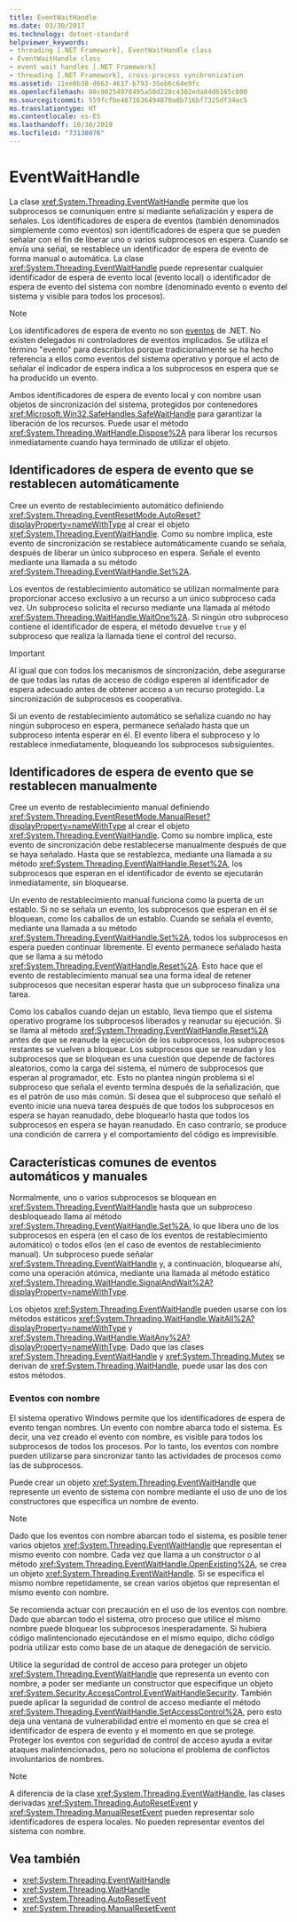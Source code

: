 ```yaml
---
title: EventWaitHandle
ms.date: 03/30/2017
ms.technology: dotnet-standard
helpviewer_keywords:
- threading [.NET Framework], EventWaitHandle class
- EventWaitHandle class
- event wait handles [.NET Framework]
- threading [.NET Framework], cross-process synchronization
ms.assetid: 11ee0b38-d663-4617-b793-35eb6c64e9fc
ms.openlocfilehash: 80c90254978495a58d228c4302eda84d6165c800
ms.sourcegitcommit: 559fcfbe4871636494870a8b716bf7325df34ac5
ms.translationtype: HT
ms.contentlocale: es-ES
ms.lasthandoff: 10/30/2019
ms.locfileid: "73138076"
---
```

# <a name="eventwaithandle"></a>EventWaitHandle
La clase <xref:System.Threading.EventWaitHandle> permite que los subprocesos se comuniquen entre sí mediante señalización y espera de señales. Los identificadores de espera de eventos (también denominados simplemente como eventos) son identificadores de espera que se pueden señalar con el fin de liberar uno o varios subprocesos en espera. Cuando se envía una señal, se restablece un identificador de espera de evento de forma manual o automática. La clase <xref:System.Threading.EventWaitHandle> puede representar cualquier identificador de espera de evento local (evento local) o identificador de espera de evento del sistema con nombre (denominado evento o evento del sistema y visible para todos los procesos).  
  
> [!NOTE]
> Los identificadores de espera de evento no son [eventos](../events/index.md) de .NET. No existen delegados ni controladores de eventos implicados. Se utiliza el término "evento" para describirlos porque tradicionalmente se ha hecho referencia a ellos como eventos del sistema operativo y porque el acto de señalar el indicador de espera indica a los subprocesos en espera que se ha producido un evento.  
  
 Ambos identificadores de espera de evento local y con nombre usan objetos de sincronización del sistema, protegidos por contenedores <xref:Microsoft.Win32.SafeHandles.SafeWaitHandle> para garantizar la liberación de los recursos. Puede usar el método <xref:System.Threading.WaitHandle.Dispose%2A> para liberar los recursos inmediatamente cuando haya terminado de utilizar el objeto.  
  
## <a name="event-wait-handles-that-reset-automatically"></a>Identificadores de espera de evento que se restablecen automáticamente  
 Cree un evento de restablecimiento automático definiendo <xref:System.Threading.EventResetMode.AutoReset?displayProperty=nameWithType> al crear el objeto <xref:System.Threading.EventWaitHandle>. Como su nombre implica, este evento de sincronización se restablece automáticamente cuando se señala, después de liberar un único subproceso en espera. Señale el evento mediante una llamada a su método <xref:System.Threading.EventWaitHandle.Set%2A>.  
  
 Los eventos de restablecimiento automático se utilizan normalmente para proporcionar acceso exclusivo a un recurso a un único subproceso cada vez. Un subproceso solicita el recurso mediante una llamada al método <xref:System.Threading.WaitHandle.WaitOne%2A>. Si ningún otro subproceso contiene el identificador de espera, el método devuelve `true` y el subproceso que realiza la llamada tiene el control del recurso.  
  
> [!IMPORTANT]
> Al igual que con todos los mecanismos de sincronización, debe asegurarse de que todas las rutas de acceso de código esperen al identificador de espera adecuado antes de obtener acceso a un recurso protegido. La sincronización de subprocesos es cooperativa.  
  
 Si un evento de restablecimiento automático se señaliza cuando no hay ningún subproceso en espera, permanece señalado hasta que un subproceso intenta esperar en él. El evento libera el subproceso y lo restablece inmediatamente, bloqueando los subprocesos subsiguientes.  
  
## <a name="event-wait-handles-that-reset-manually"></a>Identificadores de espera de evento que se restablecen manualmente  
 Cree un evento de restablecimiento manual definiendo <xref:System.Threading.EventResetMode.ManualReset?displayProperty=nameWithType> al crear el objeto <xref:System.Threading.EventWaitHandle>. Como su nombre implica, este evento de sincronización debe restablecerse manualmente después de que se haya señalado. Hasta que se restablezca, mediante una llamada a su método <xref:System.Threading.EventWaitHandle.Reset%2A>, los subprocesos que esperan en el identificador de evento se ejecutarán inmediatamente, sin bloquearse.  
  
 Un evento de restablecimiento manual funciona como la puerta de un establo. Si no se señala un evento, los subprocesos que esperan en él se bloquean, como los caballos de un establo. Cuando se señala el evento, mediante una llamada a su método <xref:System.Threading.EventWaitHandle.Set%2A>, todos los subprocesos en espera pueden continuar libremente. El evento permanece señalado hasta que se llama a su método <xref:System.Threading.EventWaitHandle.Reset%2A>. Esto hace que el evento de restablecimiento manual sea una forma ideal de retener subprocesos que necesitan esperar hasta que un subproceso finaliza una tarea.  
  
 Como los caballos cuando dejan un establo, lleva tiempo que el sistema operativo programe los subprocesos liberados y reanudar su ejecución. Si se llama al método <xref:System.Threading.EventWaitHandle.Reset%2A> antes de que se reanude la ejecución de los subprocesos, los subprocesos restantes se vuelven a bloquear. Los subprocesos que se reanudan y los subprocesos que se bloquean es una cuestión que depende de factores aleatorios, como la carga del sistema, el número de subprocesos que esperan al programador, etc. Esto no plantea ningún problema si el subproceso que señala el evento termina después de la señalización, que es el patrón de uso más común. Si desea que el subproceso que señaló el evento inicie una nueva tarea después de que todos los subprocesos en espera se hayan reanudado, debe bloquearlo hasta que todos los subprocesos en espera se hayan reanudado. En caso contrario, se produce una condición de carrera y el comportamiento del código es imprevisible.  
  
## <a name="features-common-to-automatic-and-manual-events"></a>Características comunes de eventos automáticos y manuales  
 Normalmente, uno o varios subprocesos se bloquean en <xref:System.Threading.EventWaitHandle> hasta que un subproceso desbloqueado llama al método <xref:System.Threading.EventWaitHandle.Set%2A>, lo que libera uno de los subprocesos en espera (en el caso de los eventos de restablecimiento automático) o todos ellos (en el caso de eventos de restablecimiento manual). Un subproceso puede señalar <xref:System.Threading.EventWaitHandle> y, a continuación, bloquearse ahí, como una operación atómica, mediante una llamada al método estático <xref:System.Threading.WaitHandle.SignalAndWait%2A?displayProperty=nameWithType>.  
  
 Los objetos <xref:System.Threading.EventWaitHandle> pueden usarse con los métodos estáticos <xref:System.Threading.WaitHandle.WaitAll%2A?displayProperty=nameWithType> y <xref:System.Threading.WaitHandle.WaitAny%2A?displayProperty=nameWithType>. Dado que las clases <xref:System.Threading.EventWaitHandle> y <xref:System.Threading.Mutex> se derivan de <xref:System.Threading.WaitHandle>, puede usar las dos con estos métodos.  
  
### <a name="named-events"></a>Eventos con nombre  
 El sistema operativo Windows permite que los identificadores de espera de evento tengan nombres. Un evento con nombre abarca todo el sistema. Es decir, una vez creado el evento con nombre, es visible para todos los subprocesos de todos los procesos. Por lo tanto, los eventos con nombre pueden utilizarse para sincronizar tanto las actividades de procesos como las de subprocesos.  
  
 Puede crear un objeto <xref:System.Threading.EventWaitHandle> que represente un evento de sistema con nombre mediante el uso de uno de los constructores que especifica un nombre de evento.  
  
> [!NOTE]
> Dado que los eventos con nombre abarcan todo el sistema, es posible tener varios objetos <xref:System.Threading.EventWaitHandle> que representan el mismo evento con nombre. Cada vez que llama a un constructor o al método <xref:System.Threading.EventWaitHandle.OpenExisting%2A>, se crea un objeto <xref:System.Threading.EventWaitHandle>. Si se especifica el mismo nombre repetidamente, se crean varios objetos que representan el mismo evento con nombre.  
  
 Se recomienda actuar con precaución en el uso de los eventos con nombre. Dado que abarcan todo el sistema, otro proceso que utilice el mismo nombre puede bloquear los subprocesos inesperadamente. Si hubiera código malintencionado ejecutándose en el mismo equipo, dicho código podría utilizar esto como base de un ataque de denegación de servicio.  
  
 Utilice la seguridad de control de acceso para proteger un objeto <xref:System.Threading.EventWaitHandle> que representa un evento con nombre, a poder ser mediante un constructor que especifique un objeto <xref:System.Security.AccessControl.EventWaitHandleSecurity>. También puede aplicar la seguridad de control de acceso mediante el método <xref:System.Threading.EventWaitHandle.SetAccessControl%2A>, pero esto deja una ventana de vulnerabilidad entre el momento en que se crea el identificador de espera de evento y el momento en que se protege. Proteger los eventos con seguridad de control de acceso ayuda a evitar ataques malintencionados, pero no soluciona el problema de conflictos involuntarios de nombres.  
  
> [!NOTE]
> A diferencia de la clase <xref:System.Threading.EventWaitHandle>, las clases derivadas <xref:System.Threading.AutoResetEvent> y <xref:System.Threading.ManualResetEvent> pueden representar solo identificadores de espera locales. No pueden representar eventos del sistema con nombre.  
  
## <a name="see-also"></a>Vea también

- <xref:System.Threading.EventWaitHandle>
- <xref:System.Threading.WaitHandle>
- <xref:System.Threading.AutoResetEvent>
- <xref:System.Threading.ManualResetEvent>
